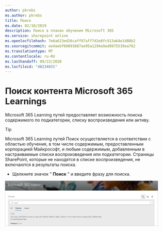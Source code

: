```yaml
---
author: pkrebs
ms.author: pkrebs
title: Поиск
ms.date: 02/10/2019
description: Поиск в планах обучения Microsoft 365
ms.service: sharepoint online
ms.openlocfilehash: 7e6a623ed26caff97aff7d2e8fc913a64e1d88b2
ms.sourcegitcommit: ee4aebf60893887ae95a1294a9ad8975539ea762
ms.translationtype: MT
ms.contentlocale: ru-RU
ms.lasthandoff: 09/23/2020
ms.locfileid: "48234031"
---
```

# <a name="search-for-microsoft-365-learning-pathways-content"></a>Поиск контента Microsoft 365 Learnings

Microsoft 365 Learning путей предоставляет возможность поиска содержимого по подкатегории, списку воспроизведения или активу. 

> [!TIP]
> Microsoft 365 Learning путей Поиск осуществляется в соответствии с областью обучения, в том числе содержимым, предоставленным корпорацией Майкрософт, и любым содержимым, добавленным в настраиваемые списки воспроизведения или подкатегории. Страницы SharePoint, которые не находятся в списке воспроизведения, не включаются в результаты поиска.     

- Щелкните значок " **Поиск** " и введите фразу для поиска. 

![cg-search.png](media/cg-search.png)

